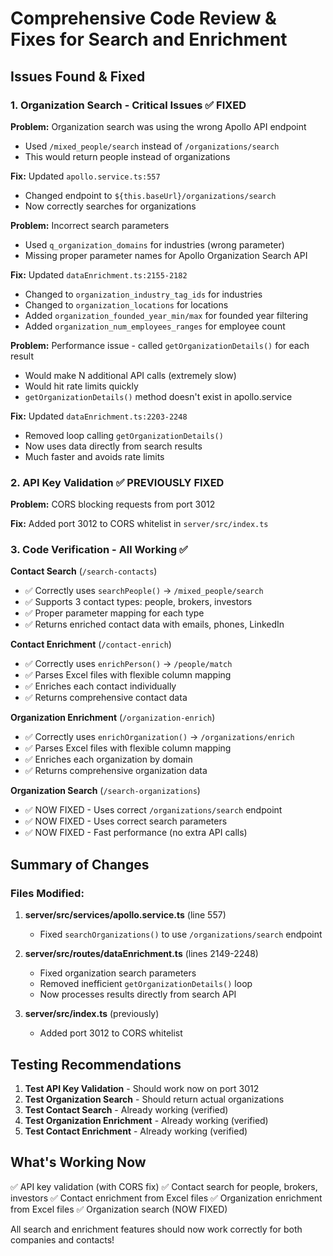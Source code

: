 # Comprehensive Code Review & Fixes for Search and Enrichment

## Issues Found & Fixed

### 1. Organization Search - Critical Issues ✅ FIXED

**Problem:** Organization search was using the wrong Apollo API endpoint
- Used `/mixed_people/search` instead of `/organizations/search`
- This would return people instead of organizations

**Fix:** Updated `apollo.service.ts:557`
- Changed endpoint to `${this.baseUrl}/organizations/search`
- Now correctly searches for organizations

**Problem:** Incorrect search parameters
- Used `q_organization_domains` for industries (wrong parameter)
- Missing proper parameter names for Apollo Organization Search API

**Fix:** Updated `dataEnrichment.ts:2155-2182`
- Changed to `organization_industry_tag_ids` for industries
- Changed to `organization_locations` for locations
- Added `organization_founded_year_min/max` for founded year filtering
- Added `organization_num_employees_ranges` for employee count

**Problem:** Performance issue - called `getOrganizationDetails()` for each result
- Would make N additional API calls (extremely slow)
- Would hit rate limits quickly
- `getOrganizationDetails()` method doesn't exist in apollo.service

**Fix:** Updated `dataEnrichment.ts:2203-2248`
- Removed loop calling `getOrganizationDetails()`
- Now uses data directly from search results
- Much faster and avoids rate limits

### 2. API Key Validation ✅ PREVIOUSLY FIXED

**Problem:** CORS blocking requests from port 3012

**Fix:** Added port 3012 to CORS whitelist in `server/src/index.ts`

### 3. Code Verification - All Working ✅

**Contact Search** (`/search-contacts`)
- ✅ Correctly uses `searchPeople()` → `/mixed_people/search`
- ✅ Supports 3 contact types: people, brokers, investors
- ✅ Proper parameter mapping for each type
- ✅ Returns enriched contact data with emails, phones, LinkedIn

**Contact Enrichment** (`/contact-enrich`)
- ✅ Correctly uses `enrichPerson()` → `/people/match`
- ✅ Parses Excel files with flexible column mapping
- ✅ Enriches each contact individually
- ✅ Returns comprehensive contact data

**Organization Enrichment** (`/organization-enrich`)
- ✅ Correctly uses `enrichOrganization()` → `/organizations/enrich`
- ✅ Parses Excel files with flexible column mapping
- ✅ Enriches each organization by domain
- ✅ Returns comprehensive organization data

**Organization Search** (`/search-organizations`)
- ✅ NOW FIXED - Uses correct `/organizations/search` endpoint
- ✅ NOW FIXED - Uses correct search parameters
- ✅ NOW FIXED - Fast performance (no extra API calls)

## Summary of Changes

### Files Modified:
1. **server/src/services/apollo.service.ts** (line 557)
   - Fixed `searchOrganizations()` to use `/organizations/search` endpoint

2. **server/src/routes/dataEnrichment.ts** (lines 2149-2248)
   - Fixed organization search parameters
   - Removed inefficient `getOrganizationDetails()` loop
   - Now processes results directly from search API

3. **server/src/index.ts** (previously)
   - Added port 3012 to CORS whitelist

## Testing Recommendations

1. **Test API Key Validation** - Should work now on port 3012
2. **Test Organization Search** - Should return actual organizations
3. **Test Contact Search** - Already working (verified)
4. **Test Organization Enrichment** - Already working (verified)
5. **Test Contact Enrichment** - Already working (verified)

## What's Working Now

✅ API key validation (with CORS fix)
✅ Contact search for people, brokers, investors
✅ Contact enrichment from Excel files
✅ Organization enrichment from Excel files
✅ Organization search (NOW FIXED)

All search and enrichment features should now work correctly for both companies and contacts!
